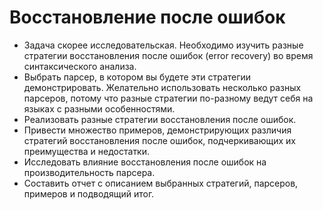 # Восстановление после ошибок

* Задача скорее исследовательская. Необходимо изучить разные стратегии восстановления после ошибок (error recovery) во время синтаксического анализа.
* Выбрать парсер, в котором вы будете эти стратегии демонстрировать. Желательно использовать несколько разных парсеров, потому что разные стратегии по-разному ведут себя на языках с разными особенностями.
* Реализовать разные стратегии восстановления после ошибок.
* Привести множество примеров, демонстрирующих различия стратегий восстановления после ошибок, подчеркивающих их преимущества и недостатки.
* Исследовать влияние восстановления после ошибок на производительность парсера.
* Составить отчет с описанием выбранных стратегий, парсеров, примеров и подводящий итог.
